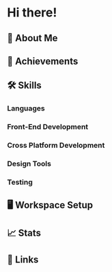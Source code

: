 # Hi there!

## 🚀 About Me

## 🏅 Achievements

## 🛠️ Skills

### Languages

### Front-End Development

### Cross Platform Development

### Design Tools

### Testing

## 🖥️ Workspace Setup

## 📈 Stats

## 🔗 Links
